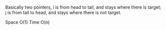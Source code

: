 
Basically two pointers,
i is from head to tail, and stays where there is target; 
j is from tail to head, and stays where there is not target.

Space O(1) Time O(n)

